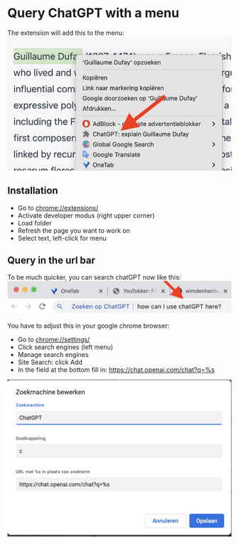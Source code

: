 # Query ChatGPT with a menu

The extension will add this to the menu:  
![Menu on selected text](assets/screenshot.jpg)

## Installation

- Go to [chrome://extensions/](chrome://extensions/)
- Activate developer modus (right upper corner)
- Load folder
- Refresh the page you want to work on
- Select text, left-click for menu

## Query in the url bar

To be much quicker, you can search chatGPT now like this:  
![Quick ChatGPT search](assets/screenshot2.jpg)

You have to adjust this in your google chrome browser:  
- Go to [chrome://settings/](chrome://settings/)  
- Click search engines (left menu)  
- Manage search engines  
- Site Search: click Add
- In the field at the bottom fill in: https://chat.openai.com/chat?q=%s

![Settings custom search engine](assets/screenshot3.jpg)